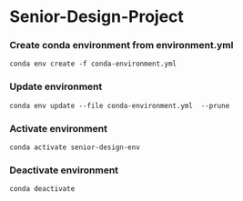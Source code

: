# Senior-Design-Project

### Create conda environment from environment.yml
`conda env create -f conda-environment.yml`

### Update environment
`conda env update --file conda-environment.yml  --prune`

### Activate environment
`conda activate senior-design-env`

### Deactivate environment
`conda deactivate`
